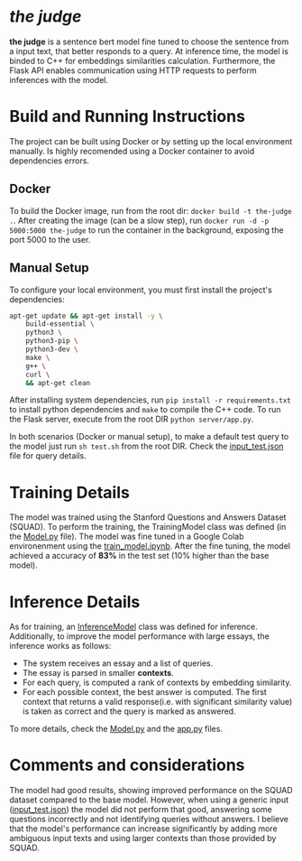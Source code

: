 # _the judge_
__the judge__ is a sentence bert model fine tuned to choose the sentence from a input text, that better responds to a query. At inference time, the model is binded to C++ for embeddings similarities calculation. Furthermore, the Flask API enables communication using HTTP requests to perform inferences with the model.

# Build and Running Instructions
The project can be built using Docker or by setting up the local environment manually. Is highly recomended using a Docker container to avoid dependencies errors.   

## Docker
To build the Docker image, run from the root dir: `docker build -t the-judge .`. After creating the image (can be a slow step), run `docker run -d -p 5000:5000 the-judge` to run the container in the background, exposing the port 5000 to the user.

## Manual Setup
To configure your local environment, you must first install the project's dependencies:
```bash
apt-get update && apt-get install -y \
    build-essential \
    python3 \
    python3-pip \
    python3-dev \
    make \
    g++ \
    curl \
    && apt-get clean
```
After installing system dependencies, run `pip install -r requirements.txt` to install python dependencies and `make` to compile the C++ code. To run the Flask server, execute from the root DIR `python server/app.py`.

In both scenarios (Docker or manual setup), to make a default test query to the model just run `sh test.sh` from the root DIR. Check the [input_test.json](https://github.com/JoaoP-Silva/the-judge/blob/main/data/input_test.json) file for query details.

# Training Details
The model was trained using the Stanford Questions and Answers Dataset (SQUAD). To perform the training, the TrainingModel class was defined (in the [Model.py](https://github.com/JoaoP-Silva/the-judge/blob/main/model/Model.py) file). The model was fine tuned in a Google Colab environenment using the [train_model.ipynb](https://github.com/JoaoP-Silva/the-judge/blob/main/model/train_model.ipynb). After the fine tuning, the model achieved a accuracy of __83%__ in the test set (10% higher than the base model).

# Inference Details
As for training, an [InferenceModel](https://github.com/JoaoP-Silva/the-judge/blob/main/model/Model.py) class was defined for inference. Additionally, to improve the model performance with large essays, the inference works as follows:

- The system receives an essay and a list of queries.
- The essay is parsed in smaller __contexts__.
- For each query, is computed a rank of contexts by embedding similarity.
- For each possible context, the best answer is computed. The first context that returns a valid response(i.e. with significant similarity value) is taken as correct and the query is marked as answered.

To more details, check the [Model.py](https://github.com/JoaoP-Silva/the-judge/blob/main/model/Model.py) and the [app.py](https://github.com/JoaoP-Silva/the-judge/blob/main/server/app.py) files.

# Comments and considerations
The model had good results, showing improved performance on the SQUAD dataset compared to the base model. However, when using a generic input ([input_test.json](https://github.com/JoaoP-Silva/the-judge/blob/main/data/input_test.json)) the model did not perform that good, answering some questions incorrectly and not identifying queries without answers. I believe that the model's performance can increase significantly by adding more ambiguous input texts and using larger contexts than those provided by SQUAD. 
